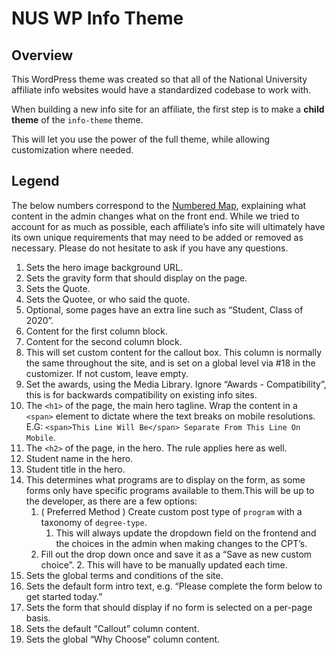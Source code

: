 # NUS WP Info Theme

## Overview
This WordPress theme was created so that all of the National University affiliate info websites would have a standardized codebase to work with.

When building a new info site for an affiliate, the first step is to make a **child theme** of the `info-theme` theme.

This will let you use the power of the full theme, while allowing customization where needed.

## Legend
The below numbers correspond to the [Numbered Map](Info-Theme-Numbered-Guide.jpg), explaining what content in the admin changes what on the front end. While we tried to account for as much as possible, each affiliate’s info site will ultimately have its own unique requirements that may need to be added or removed as necessary. Please do not hesitate to ask if you have any questions.


1. Sets the hero image background URL.
2. Sets the gravity form that should display on the page.
3. Sets the Quote.
4. Sets the Quotee, or who said the quote.
5. Optional, some pages have an extra line such as “Student, Class of 2020”.
6. Content for the first column block.
7. Content for the second column block.
8. This will set custom content for the callout box. This column is normally the same throughout the site, and is set on a global level via #18 in the customizer.  If not custom, leave empty.
9. Set the awards, using the Media Library. Ignore “Awards - Compatibility”, this is for backwards compatibility on existing info sites.
10. The `<h1>` of the page, the main hero tagline. Wrap the content in a `<span>` element to dictate where the text breaks on mobile resolutions. E.G: `<span>This Line Will Be</span> Separate From This Line On Mobile`.
11. The `<h2>` of the page, in the hero. The <span> rule applies here as well.
12. Student name in the hero.
13. Student title in the hero.
14. This determines what programs are to display on the form, as some forms only have specific programs available to them.This will be up to the developer, as there are a few options:
    1. ( Preferred Method ) Create custom post type of `program` with a taxonomy of `degree-type`.
        1. This will always update the dropdown field on the frontend and the choices in the admin when making changes to the CPT’s.
    2. Fill out the drop down once and save it as a “Save as new custom choice”.
        2. This will have to be manually updated each time.
15. Sets the global terms and conditions of the site.
16. Sets the default form intro text, e.g. “Please complete the form below to get started today.”
17. Sets the form that should display if no form is selected on a per-page basis.
18. Sets the default “Callout” column content.
19. Sets the global “Why Choose” column content.
